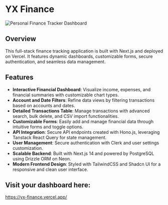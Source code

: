 # YX Finance

![Personal Finance Tracker Dashboard](/Users/yee0730/Desktop/finance-tracker/dashboard-ss.png)

## Overview

This full-stack finance tracking application is built with Next.js and deployed on Vercel. It features dynamic dashboards, customizable forms, secure authentication, and seamless data management.

## Features

- **Interactive Financial Dashboard**: Visualize income, expenses, and financial summaries with customizable chart types.
- **Account and Date Filters**: Refine data views by filtering transactions based on accounts and dates.
- **Detailed Transactions Table**: Manage transactions with advanced search, bulk delete, and CSV import functionalities.
- **Customizable Forms**: Easily add and manage financial data through intuitive forms and toggle options.
- **API Integration**: Secure API endpoints created with Hono.js, leveraging Tanstack React Query for state management.
- **User Management**: Secure authentication with Clerk and user settings customization.
- **Scalable Backend**: Built with Next.js 14 and powered by PostgreSQL using Drizzle ORM on Neon.
- **Modern Frontend Design**: Styled with TailwindCSS and Shadcn UI for a responsive and clean user interface.

## Visit your dashboard here:

https://yx-finance.vercel.app/



